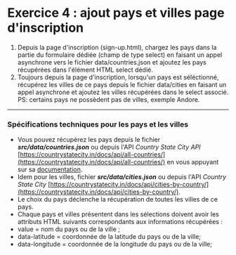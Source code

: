 # Exercice 4 : ajout pays et villes page d'inscription

1. Depuis la page d'inscription (sign-up.html), chargez les pays dans la partie du formulaire dédiée (champ de type select) en faisant un appel asynchrone vers le fichier data/countries.json et ajoutez les pays récupérées dans l'élément HTML select dédié.
2. Toujours depuis la page d'inscription, lorsqu'un pays est séléctionné, récupérez les villes de ce pays depuis le fichier data/cities en faisant un appel asynchrone et ajoutez les villes récupérées dans le select associé.
PS: certains pays ne possèdent pas de villes, exemple Andore.

<!-- 
3. Au clique sur les boutons connexion et inscription présentes dans les pages dédiées à la connexion et à l'inscription, le contenu d'une page doit être chargé à la place de l'autre. Exemple, je suis sur la page de connexion avec le formulaire dédié à la connexion, lorsque je clique sur le bouton inscription, alors je devrais avoir le formulaire d'inscription à la place du formulaire de connexion et vis-versa cf. scenarios ci-dessous.

## Scénario 1

En tant qu'utilisateur ;
Lorsque je suis sur la page d'accueil (connexion) ;
Et que je demande à m'inscrire ;
Alors, je devrais voir les champs suivants à la place du formulaire de connexion ;
- Nom
- Prénom
- Email
- Mot de passe
- Confirmer le mot de passe
- Age
- Pays
- Ville

---

## Scénario 2

En tant qu'utilisateur ;
Lorsque je suis sur la page d'inscription ;
Et que je demande à me connecter ;
Alors, je devrais voir les champs suivants à la place du formulaire d'inscription ;
- Email
- Mot de passe

-->

---

### Spécifications techniques pour les pays et les villes

- Vous pouvez récupérez les pays depuis le fichier ***src/data/countries.json*** ou depuis l'API *Country State City API* [https://countrystatecity.in/docs/api/all-countries/](https://countrystatecity.in/docs/api/all-countries/) en vous appuyant sur sa [documentation](https://countrystatecity.in/docs/).
- Idem pour les villes, fichier ***src/data/cities.json*** ou depuis l'API *Country State City* [https://countrystatecity.in/docs/api/cities-by-country/](https://countrystatecity.in/docs/api/cities-by-country/).
- Le choix du pays déclenche la récupération de toutes les villes de ce pays.
- Chaque pays et villes présentent dans les sélections doivent avoir les attributs HTML suivants correspondants aux informations récupérées :
 - value = nom du pays ou de la ville ;
 - data-latitude = coordonnée de la latitude du pays ou de la ville;
 - data-longitude = coordonnée de la longitude du pays ou de la ville;
